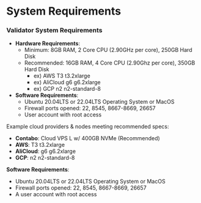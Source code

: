 # System Requirements

### Validator System Requirements[​](https://wiki.findora.org/docs/validators/validators-get-started#system-requirements) <a href="#system-requirements" id="system-requirements"></a>

* **Hardware Requirements**:
  * Minimum: 8GB RAM, 2 Core CPU (2.90GHz per core), 250GB Hard Disk
  * Recommended: 16GB RAM, 4 Core CPU (2.90Ghz per core), 350GB Hard Disk
    * ex) AWS T3 t3.2xlarge
    * ex) AliCloud g6 g6.2xlarge
    * ex) GCP n2 n2-standard-8
* **Software Requirements**:
  * Ubuntu 20.04LTS or 22.04LTS Operating System or MacOS
  * Firewall ports opened: 22, 8545, 8667-8669, 26657
  * User account with root access

Example cloud providers & nodes meeting recommended specs:&#x20;

* **Contabo**: Cloud VPS L w/ 400GB NVMe (Recommended)
* **AWS**: T3 t3.2xlarge
* **AliCloud**: g6 g6.2xlarge
* **GCP**: n2 n2-standard-8

**Software Requirements**:

* Ubuntu 20.04LTS or 22.04LTS Operating System or MacOS
* Firewall ports opened: 22, 8545, 8667-8669, 26657
* A user account with root access
